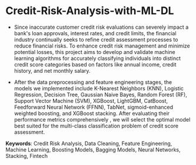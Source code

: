 # Credit-Risk-Analysis-with-ML-DL
* Since inaccurate customer credit risk evaluations can severely impact a bank's loan approvals, interest rates, and credit limits, the financial industry continually seeks to refine credit assessment processes to reduce financial risks. To enhance credit risk management and minimize potential losses, this project aims to develop and validate machine learning algorithms for accurately classifying individuals into distinct credit score categories based on factors like annual income, credit history, and net monthly salary.

* After the data preprocessing and feature engineering stages, the models we implemented include K-Nearest Neighbors (KNN), Logistic Regression, Decision Tree, Gaussian Naive Bayes, Random Forest (RF), Support Vector Machine (SVM), XGBoost, LightGBM, CatBoost, Feedforward Neural Network (FFNN), TabNet, sigmoid-enhanced weighted boosting, and XGBoost stacking. After evaluating their performance metrics comprehensively , we will select the optimal model best suited for the multi-class classification problem of credit score assessment.

**Keywords**: Credit Risk Analysis, Data Cleaning, Feature Engineering, Machine Learning, Boosting Models, Bagging Models, Neural Networks, Stacking, Fintech
